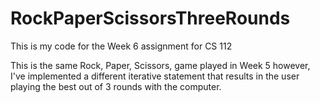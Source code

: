 # RockPaperScissorsThreeRounds

This is my code for the Week 6 assignment for CS 112

This is the same Rock, Paper, Scissors, game played in Week 5 however, I've implemented a different iterative statement that results in the user playing the best out of 3 rounds with the computer.
